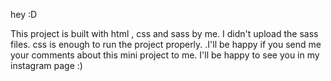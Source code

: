 hey :D 

This project is built with html , css and sass by me. I didn't upload the sass files. css is enough to run the project properly. .I'll be happy if you send me your comments about this mini project to me. I'll be happy to see you in my instagram page :) 

